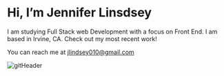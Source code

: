 
# Hi, I’m Jennifer Linsdsey

I am studying Full Stack web Development with a focus on Front End. I am based in Irvine, CA. Check out my most recent work!

You can reach me at jlindsey010@gmail.com

![gitHeader](https://user-images.githubusercontent.com/12735296/128567503-57b58038-2dd6-4187-a931-788913331464.png)

<!---
JJLindsey/JJLindsey is a ✨ special ✨ repository because its `README.md` (this file) appears on your GitHub profile.
You can click the Preview link to take a look at your changes.
--->
